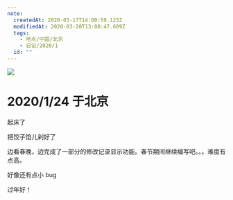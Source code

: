 ```yaml
---
note:
  createdAt: 2020-03-17T14:00:59.123Z
  modifiedAt: 2020-03-20T13:08:47.609Z
  tags:
    - 地点/中国/北京
    - 日记/2020/1
  id: ""
---
```


![](https://cn.bing.com/th?id=OHR.Lunarnewyeareve2020_ZH-CN1514309048_UHD.jpg&pid=hp&w=3840&h=2160&rs=1&c=4&r=0)

# 2020/1/24 于北京

<!-- @timer "date":"Fri Jan 24 2020 08:20:53 GMT+0800 (CST) -->

起床了

<!-- @timer "date":"Fri Jan 24 2020 16:53:24 GMT+0800 (CST)","duration":"about 9 hours -->

把饺子馅儿剁好了

<!-- @timer "date":"Fri Jan 24 2020 21:40:10 GMT+0800 (CST)","duration":"about 5 hours -->

边看春晚，边完成了一部分的修改记录显示功能。春节期间继续编写吧。。。难度有点高。

<!-- @timer "date":"Fri Jan 24 2020 22:00:32 GMT+0800 (CST)","duration":"20 minutes -->

好像还有点小 bug

<!-- @timer "date":"Sat Jan 25 2020 00:02:03 GMT+0800 (CST)","duration":"about 2 hours -->

过年好！
